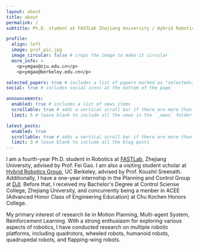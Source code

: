 ```yaml
---
layout: about
title: about
permalink: /
subtitle: Ph.D. student at FASTLab Zhejiang University / Hybrid Robotics Group UC Berkeley

profile:
  align: left
  image: prof_pic.jpg
  image_circular: false # crops the image to make it circular
  more_info: >
    <p>ymgao@zju.edu.cn</p>
    <p>ymgao@berkeley.edu.cn</p>

selected_papers: true # includes a list of papers marked as "selected={true}"
social: true # includes social icons at the bottom of the page

announcements:
  enabled: true # includes a list of news items
  scrollable: true # adds a vertical scroll bar if there are more than 3 news items
  limit: 5 # leave blank to include all the news in the `_news` folder

latest_posts:
  enabled: true
  scrollable: true # adds a vertical scroll bar if there are more than 3 new posts items
  limit: 3 # leave blank to include all the blog posts
---
```

I am a fourth-year Ph.D. student in Robotics at [FASTLab](http://zju-fast.com/research-group/fei-gao/), Zhejiang University, advised by Prof. Fei Gao. I am also a visiting student scholar at [Hybrid Robotics Group](https://hybrid-robotics.berkeley.edu/index.html), UC Berkeley, advised by Prof. Koushil Sreenath. Additionally, I have a one-year internship in the Planning and Control Group at [DJI](https://www.dji.com/). Before that, I received my Bachelor's Degree at Control Sciense College, Zhejiang University, and concurrently being a menber in ACEE (Advanced Honor Class of Engineering Education) at Chu Kochen Honors College. 

My primary interest of research lie in Motion Planning, Multi-agent System, Reinforcement Learning. With a strong enthusiasm for exploring various aspects of robotics, I have conducted research on multiple robotic platforms, including quadrotors, wheeled robots, humanoid robots, quadrupedal robots, and flapping-wing robots.
